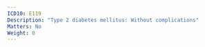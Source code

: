 ```yaml
---
ICD10: E119
Description: "Type 2 diabetes mellitus: Without complications"
Matters: No
Weight: 0
---
```

